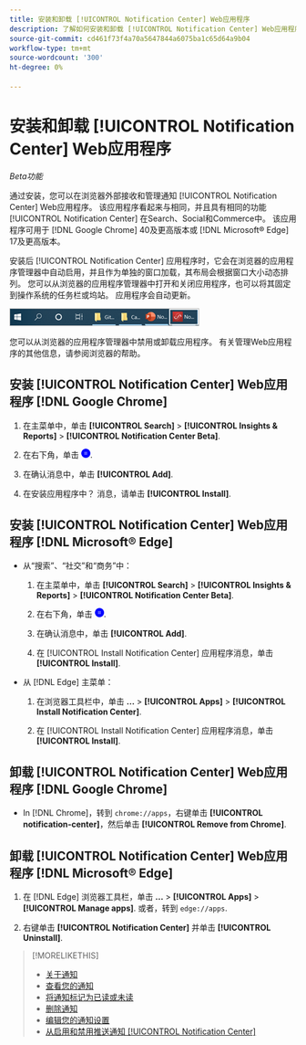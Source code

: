 ```yaml
---
title: 安装和卸载 [!UICONTROL Notification Center] Web应用程序
description: 了解如何安装和卸载 [!UICONTROL Notification Center] Web应用程序。
source-git-commit: cd461f73f4a70a5647844a6075ba1c65d64a9b04
workflow-type: tm+mt
source-wordcount: '300'
ht-degree: 0%

---
```


# 安装和卸载 [!UICONTROL Notification Center] Web应用程序

*Beta功能*

通过安装，您可以在浏览器外部接收和管理通知 [!UICONTROL Notification Center] Web应用程序。 该应用程序看起来与相同，并且具有相同的功能 [!UICONTROL Notification Center] 在Search、Social和Commerce中。 该应用程序可用于 [!DNL Google Chrome] 40及更高版本或 [!DNL Microsoft® Edge] 17及更高版本。

安装后 [!UICONTROL Notification Center] 应用程序时，它会在浏览器的应用程序管理器中自动启用，并且作为单独的窗口加载，其布局会根据窗口大小动态排列。 您可以从浏览器的应用程序管理器中打开和关闭应用程序，也可以将其固定到操作系统的任务栏或坞站。 应用程序会自动更新。

![Microsoft® Windows任务栏中的“通知中心”图标](/help/search-social-commerce/assets/windows-taskbar.png "Microsoft® Windows任务栏中的“通知中心”图标")

您可以从浏览器的应用程序管理器中禁用或卸载应用程序。 有关管理Web应用程序的其他信息，请参阅浏览器的帮助。

## 安装 [!UICONTROL Notification Center] Web应用程序 [!DNL Google Chrome]

1. 在主菜单中，单击 **[!UICONTROL Search]** > **[!UICONTROL Insights & Reports]** > **[!UICONTROL Notification Center Beta]**.

1. 在右下角，单击 ![安装通知中心Web应用程序](/help/search-social-commerce/assets/notifications-install-app.png "安装通知中心Web应用程序").

1. 在确认消息中，单击 **[!UICONTROL Add]**.

1. 在安装应用程序中？ 消息，请单击 **[!UICONTROL Install]**.

## 安装 [!UICONTROL Notification Center] Web应用程序 [!DNL Microsoft® Edge]

* 从“搜索”、“社交”和“商务”中：

   1. 在主菜单中，单击 **[!UICONTROL Search]** > **[!UICONTROL Insights & Reports]** > **[!UICONTROL Notification Center Beta]**.

   1. 在右下角，单击 ![安装通知中心Web应用程序](/help/search-social-commerce/assets/notifications-install-app.png "安装通知中心Web应用程序").

   1. 在确认消息中，单击 **[!UICONTROL Add]**.

   1. 在 [!UICONTROL Install Notification Center] 应用程序消息，单击 **[!UICONTROL Install]**.

* 从 [!DNL Edge] 主菜单：

   1. 在浏览器工具栏中，单击 **...** > **[!UICONTROL Apps]** > **[!UICONTROL Install Notification Center]**.

   1. 在 [!UICONTROL Install Notification Center] 应用程序消息，单击 **[!UICONTROL Install]**.

## 卸载 [!UICONTROL Notification Center] Web应用程序 [!DNL Google Chrome]

* In [!DNL Chrome]，转到 `chrome://apps`，右键单击 **[!UICONTROL notification-center]**，然后单击 **[!UICONTROL Remove from Chrome]**.

## 卸载 [!UICONTROL Notification Center] Web应用程序 [!DNL Microsoft® Edge]

1. 在 [!DNL Edge] 浏览器工具栏，单击 **...** > **[!UICONTROL Apps]** > **[!UICONTROL Manage apps]**. 或者，转到 `edge://apps`.

1. 右键单击 **[!UICONTROL Notification Center]** 并单击 **[!UICONTROL Uninstall]**.

>[!MORELIKETHIS]
>
>* [关于通知](/help/search-social-commerce/notifications/notification-about.md)
>* [查看您的通知](notification-view.md)
>* [将通知标记为已读或未读](notification-mark-read-unread.md)
>* [删除通知](notification-delete.md)
>* [编辑您的通知设置](notification-edit.md)
>* [从启用和禁用推送通知 [!UICONTROL Notification Center]](notifications-push-enable-disable.md)

